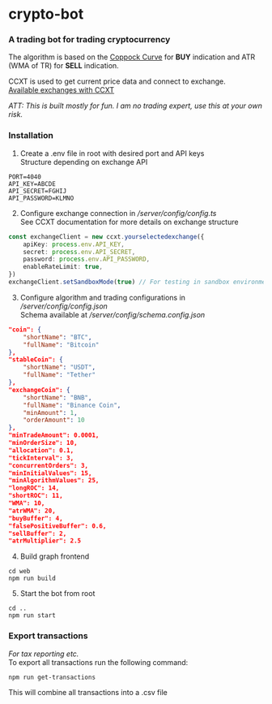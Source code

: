 # crypto-bot

### A trading bot for trading cryptocurrency

The algorithm is based on the <a href="https://en.wikipedia.org/wiki/Coppock_curve" target="_blank">Coppock Curve</a> for **BUY** indication and ATR (WMA of TR) for **SELL** indication.

CCXT is used to get current price data and connect to exchange.  
<a href="https://ccxt.readthedocs.io/en/latest/manual.html#exchanges" target="_blank">Available exchanges with CCXT</a>

_ATT: This is built mostly for fun. I am no trading expert, use this at your own risk._

### Installation

1. Create a .env file in root with desired port and API keys  
   Structure depending on exchange API

```
PORT=4040
API_KEY=ABCDE
API_SECRET=FGHIJ
API_PASSWORD=KLMNO
```

2. Configure exchange connection in _/server/config/config.ts_  
   See CCXT documentation for more details on exchange structure

```ts
const exchangeClient = new ccxt.yourselectedexchange({
	apiKey: process.env.API_KEY,
	secret: process.env.API_SECRET,
	password: process.env.API_PASSWORD,
	enableRateLimit: true,
})
exchangeClient.setSandboxMode(true) // For testing in sandbox environment
```

3. Configure algorithm and trading configurations in _/server/config/config.json_  
   Schema available at _/server/config/schema.config.json_

```json
"coin": {
	"shortName": "BTC",
	"fullName": "Bitcoin"
},
"stableCoin": {
	"shortName": "USDT",
	"fullName": "Tether"
},
"exchangeCoin": {
	"shortName": "BNB",
	"fullName": "Binance Coin",
	"minAmount": 1,
	"orderAmount": 10
},
"minTradeAmount": 0.0001,
"minOrderSize": 10,
"allocation": 0.1,
"tickInterval": 3,
"concurrentOrders": 3,
"minInitialValues": 15,
"minAlgorithmValues": 25,
"longROC": 14,
"shortROC": 11,
"WMA": 10,
"atrWMA": 20,
"buyBuffer": 4,
"falsePositiveBuffer": 0.6,
"sellBuffer": 2,
"atrMultiplier": 2.5
```

4. Build graph frontend

```
cd web
npm run build
```

5. Start the bot from root

```
cd ..
npm run start
```

### Export transactions

_For tax reporting etc._  
To export all transactions run the following command:

```
npm run get-transactions
```

This will combine all transactions into a .csv file
